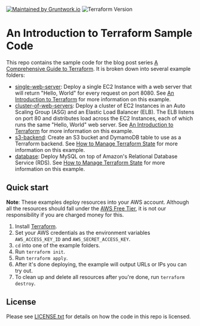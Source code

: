 [![Maintained by Gruntwork.io](https://img.shields.io/badge/maintained%20by-gruntwork.io-%235849a6.svg)](https://gruntwork.io/?ref=repo_intro_to_terraform)
![Terraform Version](https://img.shields.io/badge/tf-%3E%3D0.12.0-blue.svg)

# An Introduction to Terraform Sample Code

This repo contains the sample code for the blog post series [A Comprehensive Guide to 
Terraform](https://blog.gruntwork.io/a-comprehensive-guide-to-terraform-b3d32832baca). It is broken down into several
example folders:

* [single-web-server](./single-web-server): Deploy a single EC2 Instance with a web server that will return
  "Hello, World" for every request on port 8080. See [An Introduction to 
  Terraform](https://blog.gruntwork.io/an-introduction-to-terraform-f17df9c6d180) for more information on this
  example.
* [cluster-of-web-servers](./cluster-of-web-servers): Deploy a cluster of EC2 Instances in an Auto Scaling Group (ASG)
  and an Elastic Load Balancer (ELB). The ELB listens on port 80 and distributes load across the EC2 Instances, each
  of which runs the same "Hello, World" web server. See [An Introduction to 
  Terraform](https://blog.gruntwork.io/an-introduction-to-terraform-f17df9c6d180) for more information on this example.
* [s3-backend](./s3-backend): Create an S3 bucket and DymamoDB table to use as a Terraform backend. See [How to Manage 
  Terraform State](https://blog.gruntwork.io/how-to-manage-terraform-state-28f5697e68fa) for more information on this
  example.
* [database](./database): Deploy MySQL on top of Amazon's Relational Database Service (RDS). See [How to Manage 
  Terraform State](https://blog.gruntwork.io/how-to-manage-terraform-state-28f5697e68fa) for more information on this
  example.

## Quick start

**Note**: These examples deploy resources into your AWS account. Although all the resources should fall under the
[AWS Free Tier](https://aws.amazon.com/free/), it is not our responsibility if you are charged money for this.

1. Install [Terraform](https://www.terraform.io/).
1. Set your AWS credentials as the environment variables `AWS_ACCESS_KEY_ID` and `AWS_SECRET_ACCESS_KEY`.
1. `cd` into one of the example folders.
1. Run `terraform init`.
1. Run `terraform apply`.
1. After it's done deploying, the example will output URLs or IPs you can try out.
1. To clean up and delete all resources after you're done, run `terraform destroy`.

## License

Please see [LICENSE.txt](/LICENSE.txt) for details on how the code in this repo is licensed.


